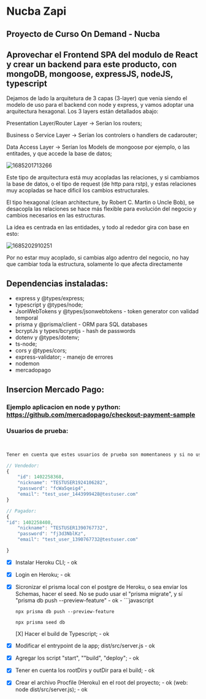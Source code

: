 # Nucba Zapi

## Proyecto de Curso On Demand - Nucba

## Aprovechar el Frontend SPA del modulo de React y crear un backend para este producto, con mongoDB, mongoose, expressJS, nodeJS, typescript

Dejamos de lado la arquitetura de 3 capas (3-layer) que venia siendo el modelo de uso para el backend con node y express, y vamos adoptar una arquitectura hexagonal. Los 3 layers están detallados abajo:

Presentation Layer/Router Layer -> Serían los routers;

Business o Service Layer -> Serían los controlers o handlers de cadarouter;

Data Access Layer -> Serían los Models de mongoose por ejemplo, o las entitades, y que accede la base de datos;

![1685201713266](https://ctrly.blog/wp-content/uploads/2022/01/nodejs-layered-architecture-diagram.png)

Este tipo de arquitectura está muy acopladas las relaciones, y si cambiamos la base de datos, o el tipo de request (de http para rstp), y estas relaciones muy acopladas se hace dificil los cambios estructurales.

El tipo hexagonal (clean architecture, by Robert C. Martin o Uncle Bob), se desacopla las relaciones se hace más flexible para evolución del negocio y cambios necesarios en las estructuras.

La idea es centrada en las entidades, y todo al rededor gira con base en esto:

![1685202910251](https://res.cloudinary.com/practicaldev/image/fetch/s--8CyULLwt--/c_limit%2Cf_auto%2Cfl_progressive%2Cq_auto%2Cw_880/https://dev-to-uploads.s3.amazonaws.com/uploads/articles/cyfsq68u1mhy76ir9oq3.png)

Por no estar muy acoplado, si cambias algo adentro del negocio, no hay que cambiar toda la estructura, solamente lo que afecta directamente

## Dependencias instaladas:

- express y @types/express;
- typescript y @types/node;
- JsonWebTokens y @types/jsonwebtokens - token generator con validad temporal
- prisma y @prisma/client - ORM para SQL databases
- bcryptJs y types/bcryptjs - hash de passwords
- dotenv y @types/dotenv;
- ts-node;
- cors y @types/cors;
- express-validator; - manejo de errores
- nodemon
- mercadopago

## Insercion Mercado Pago:

### Ejemplo aplicacion en node y python: https://github.com/mercadopago/checkout-payment-sample

### Usuarios de prueba:

```javascript


Tener en cuenta que estes usuarios de prueba son momentaneos y si no usados por 60 dias corridos, seran eliminados.

// Vendedor:
{
    "id": 1402258368,
    "nickname": "TESTUSER1924106282",
    "password": "fcWa5qeig4",
    "email": "test_user_1443999428@testuser.com"
}

// Pagador:
{
"id": 1402258408,
    "nickname": "TESTUSER1390767732",
    "password": "fj3d3NblKz",
    "email": "test_user_1390767732@testuser.com"

}
```

- [x] Instalar Heroku CLI; - ok
- [x] Login en Heroku; - ok
- [x] Sicronizar el prisma local con el postgre de Heroku, o sea enviar los Schemas, hacer el seed. No se pudo usar el "prisma migrate", y sí "prisma db push --preview-feature" - ok - ```javascript

  ```
  npx prisma db push --preview-feature

  npx prisma seed db
  ```

  [X] Hacer el build de Typescript; - ok

- [x] Modificar el entrypoint de la app; dist/src/server.js - ok
- [x] Agregar los script "start", ""build", "deploy"; - ok
- [x] Tener en cuenta los rootDirs y outDir para el build; - ok
- [x] Crear el archivo Procfile (Heroku) en el root del proyecto; - ok (web: node dist/src/server.js); - ok
